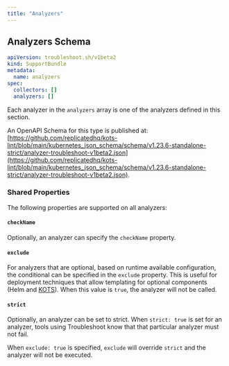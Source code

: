 ```yaml
---
title: "Analyzers"
---
```


## Analyzers Schema

```yaml
apiVersion: troubleshoot.sh/v1beta2
kind: SupportBundle
metadata:
  name: analyzers
spec:
  collectors: []
  analyzers: []
```

Each analyzer in the `analyzers` array is one of the analyzers defined in this section.

An OpenAPI Schema for this type is published at: [https://github.com/replicatedhq/kots-lint/blob/main/kubernetes_json_schema/schema/v1.23.6-standalone-strict/analyzer-troubleshoot-v1beta2.json](https://github.com/replicatedhq/kots-lint/blob/main/kubernetes_json_schema/schema/v1.23.6-standalone-strict/analyzer-troubleshoot-v1beta2.json).

### Shared Properties

The following properties are supported on all analyzers:

#### `checkName`

Optionally, an analyzer can specify the `checkName` property.

#### `exclude`

For analyzers that are optional, based on runtime available configuration, the conditional can be specified in the `exclude` property.
This is useful for deployment techniques that allow templating for optional components (Helm and [KOTS](https://kots.io/vendor/packaging/template-functions/)).
When this value is `true`, the analyzer will not be called.

#### `strict`

Optionally, an analyzer can be set to strict. When `strict: true` is set for an analyzer, tools using Troubleshoot know that that particular analyzer must not fail.

When `exclude: true` is specified, `exclude` will override `strict` and the analyzer will not be executed.
